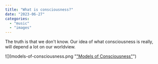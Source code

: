 ```yaml
---
title: "What is consciousness?"
date: "2023-06-27"
categories:
  - "music"
  - "images"
---
```


The truth is that we don't know. Our idea of what consciousness is really, will depend a lot on our worldview.

![](models-of-consciousness.png "["Models of Consciousness"](https://informationisbeautiful.net/visualizations/what-is-consciousness/)")
